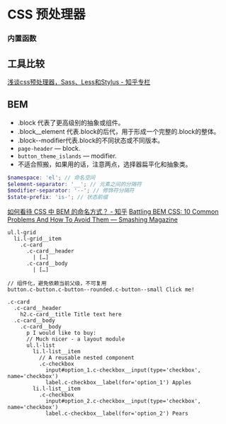 # CSS 预处理器

### 内置函数

## 工具比较
[浅谈css预处理器，Sass、Less和Stylus - 知乎专栏](https://zhuanlan.zhihu.com/p/23382462)

## BEM
* .block 代表了更高级别的抽象或组件。
* .block__element 代表.block的后代，用于形成一个完整的.block的整体。
* .block--modifier代表.block的不同状态或不同版本。
* `page-header` — block.
* `button_theme_islands` — modifier.
* 不适合照搬，如果用的话，注意两点，选择器扁平化和抽象类。

```scss
$namespace: 'el'; // 命名空间
$element-separator: '__'; // 元素之间的分隔符
$modifier-separator: '--'; // 修饰符分隔符
$state-prefix: 'is-'; // 状态前缀
```
[如何看待 CSS 中 BEM 的命名方式？ - 知乎](https://www.zhihu.com/question/21935157/answer/19836373)
[Battling BEM CSS: 10 Common Problems And How To Avoid Them — Smashing Magazine](https://www.smashingmagazine.com/2016/06/battling-bem-extended-edition-common-problems-and-how-to-avoid-them/)

```pug
ul.l-grid
  li.l-grid__item
    .c-card
      .c-card__header
        | […]
      .c-card__body
        | […]

// 组件化，避免依赖当前父级，不可复用
button.c-button.c-button--rounded.c-button--small Click me!

.c-card
  .c-card__header
    h2.c-card__title Title text here
  .c-card__body
    .c-card__body
      p I would like to buy:
      // Much nicer - a layout module
      ul.l-list
        li.l-list__item
          // A reusable nested component
          .c-checkbox
            input#option_1.c-checkbox__input(type='checkbox', name='checkbox')
            label.c-checkbox__label(for='option_1') Apples
        li.l-list__item
          .c-checkbox
            input#option_2.c-checkbox__input(type='checkbox', name='checkbox')
            label.c-checkbox__label(for='option_2') Pears
```
